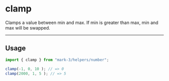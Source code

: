 # clamp
Clamps a value between min and max. If min is greater than max, min and max will be swapped.

---

## Usage
```js
import { clamp } from "mark-3/helpers/number";

clamp(-1, 0, 10 ); // => 0
clamp(2000, 1, 5 ); // => 5
```
